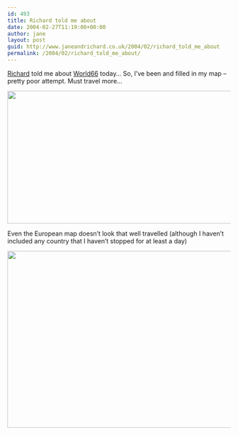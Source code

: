 ```yaml
---
id: 493
title: Richard told me about
date: 2004-02-27T11:19:00+00:00
author: jane
layout: post
guid: http://www.janeandrichard.co.uk/2004/02/richard_told_me_about
permalink: /2004/02/richard_told_me_about/
---
```

[Richard](http://www.world66.com/member/d6y) told me about [World66](http://www.world66.com/) today&#8230; So, I&#8217;ve been and filled in my map &#8211; pretty poor attempt. Must travel more&#8230;

<img src="http://www.world66.com/myworld66/visitedCountries/worldmap?visited=UKCAUSKEATFRGIGRHUISIEITMTNLPTESCHINMVNZ" width="600" height="300" caption="Must travel more..." />

Even the European map doesn&#8217;t look that well travelled (although I haven&#8217;t included any country that I haven&#8217;t stopped for at least a day)

<img src="http://world66.com/myworld66/visitedEurope/countrymap?visited=AUENFRGRHUICIEITMLNLPTSCSPSWWA" width="552" height="400" caption="Must travel more in Europe too" />
